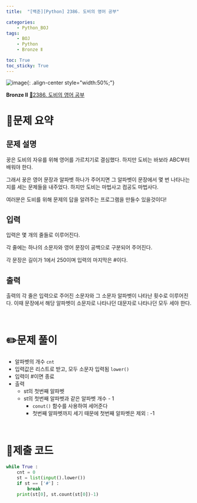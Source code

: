 ```yaml
---
title:  "[백준][Python] 2386. 도비의 영어 공부" 

categories: 
    - Python_BOJ
tags: 
    - BOJ
    - Python
    - Bronze Ⅱ

toc: True
toc_sticky: True
---
```

![image](https://github.com/user-attachments/assets/32319fe8-99e9-4031-b5d1-9f1909b510dc){: .align-center style="width:50%;"}

**Bronze Ⅱ** 
[🔗2386. 도비의 영어 공부](https://www.acmicpc.net/problem/2386)

# 📝문제 요약
## 문제 설명
꿍은 도비의 자유를 위해 영어를 가르치기로 결심했다. 하지만 도비는 바보라 ABC부터 배워야 한다.

그래서 꿍은 영어 문장과 알파벳 하나가 주어지면 그 알파벳이 문장에서 몇 번 나타나는지를 세는 문제들을 내주었다. 하지만 도비는 마법사고 컴공도 마법사다.

여러분은 도비를 위해 문제의 답을 알려주는 프로그램을 만들수 있을것이다!

## 입력
입력은 몇 개의 줄들로 이루어진다.

각 줄에는 하나의 소문자와 영어 문장이 공백으로 구분되어 주어진다.

각 문장은 길이가 1에서 250이며 입력의 마지막은 #이다.

## 출력
출력의 각 줄은 입력으로 주어진 소문자와 그 소문자 알파벳이 나타난 횟수로 이루어진다. 이때 문장에서 해당 알파벳이 소문자로 나타나던 대문자로 나타나던 모두 세야 한다.


<br>

# ✏️문제 풀이
- 알파벳의 개수 `cnt`
- 입력값은 리스트로 받고, 모두 소문자 입력됨 `lower()`
- 입력이 #이면 종료
- 출력
    - st의 첫번째 알파벳
    - st의 첫번째 알파벳과 같은 알파벳 개수 - 1
        - `conut()` 함수를 사용하여 세어준다
        - 첫번째 알파벳까지 세기 때문에 첫번째 알파벳은 제외 : -1

<br>

# 💯제출 코드
```python
while True :
    cnt = 0
    st = list(input().lower())
    if st == ['#'] :
        break
    print(st[0], st.count(st[0])-1)
```